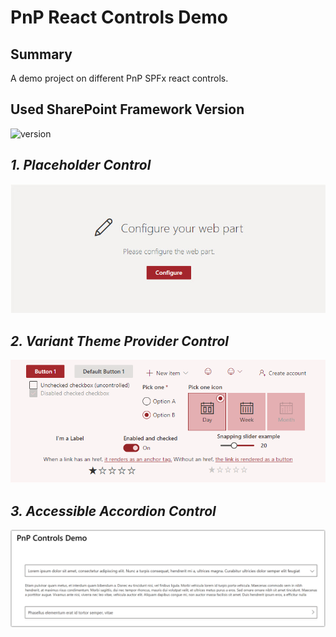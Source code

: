 # PnP React Controls Demo

## Summary

A demo project on different PnP SPFx react controls.

## Used SharePoint Framework Version

![version](https://img.shields.io/badge/version-1.14.0-green.svg)

## **_1. Placeholder Control_**
![Placeholder Demo](../assets/Placeholder.jpg)

## **_2. Variant Theme Provider Control_**
![Variant Theme Provider Demo](../assets/VariantThemeProvider.png)

## **_3. Accessible Accordion Control_**
![Accessible Accordion Demo](../assets/AccessibleAccordion.png)